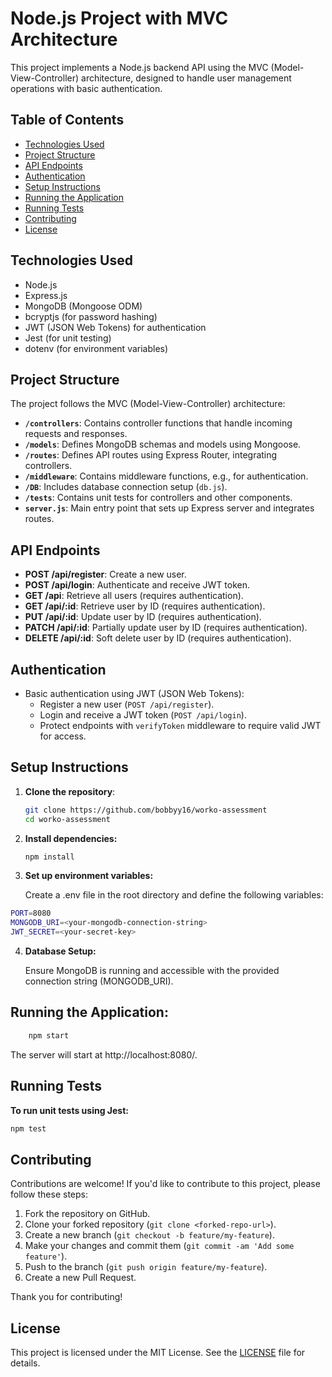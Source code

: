 # Node.js Project with MVC Architecture

This project implements a Node.js backend API using the MVC (Model-View-Controller) architecture, designed to handle user management operations with basic authentication.

## Table of Contents

- [Technologies Used](#technologies-used)
- [Project Structure](#project-structure)
- [API Endpoints](#api-endpoints)
- [Authentication](#authentication)
- [Setup Instructions](#setup-instructions)
- [Running the Application](#running-the-application)
- [Running Tests](#running-tests)
- [Contributing](#contributing)
- [License](#license)

## Technologies Used

- Node.js
- Express.js
- MongoDB (Mongoose ODM)
- bcryptjs (for password hashing)
- JWT (JSON Web Tokens) for authentication
- Jest (for unit testing)
- dotenv (for environment variables)

## Project Structure

The project follows the MVC (Model-View-Controller) architecture:

- **`/controllers`**: Contains controller functions that handle incoming requests and responses.
- **`/models`**: Defines MongoDB schemas and models using Mongoose.
- **`/routes`**: Defines API routes using Express Router, integrating controllers.
- **`/middleware`**: Contains middleware functions, e.g., for authentication.
- **`/DB`**: Includes database connection setup (`db.js`).
- **`/tests`**: Contains unit tests for controllers and other components.
- **`server.js`**: Main entry point that sets up Express server and integrates routes.

## API Endpoints

- **POST /api/register**: Create a new user.
- **POST /api/login**: Authenticate and receive JWT token.
- **GET /api**: Retrieve all users (requires authentication).
- **GET /api/:id**: Retrieve user by ID (requires authentication).
- **PUT /api/:id**: Update user by ID (requires authentication).
- **PATCH /api/:id**: Partially update user by ID (requires authentication).
- **DELETE /api/:id**: Soft delete user by ID (requires authentication).

## Authentication

- Basic authentication using JWT (JSON Web Tokens):
  - Register a new user (`POST /api/register`).
  - Login and receive a JWT token (`POST /api/login`).
  - Protect endpoints with `verifyToken` middleware to require valid JWT for access.

## Setup Instructions

1. **Clone the repository**:

   ```bash
   git clone https://github.com/bobbyy16/worko-assessment
   cd worko-assessment
   ```

2. **Install dependencies:**

   ```bash
   npm install
   ```

3. **Set up environment variables:**

   Create a .env file in the root directory and define the following variables:

```bash
PORT=8080
MONGODB_URI=<your-mongodb-connection-string>
JWT_SECRET=<your-secret-key>
```

4. **Database Setup:**

   Ensure MongoDB is running and accessible with the provided connection string (MONGODB_URI).

## Running the Application:

```bash
    npm start
```

  The server will start at http://localhost:8080/.

## Running Tests

**To run unit tests using Jest:**

```bash
npm test
```

## Contributing

Contributions are welcome! If you'd like to contribute to this project, please follow these steps:

1. Fork the repository on GitHub.
2. Clone your forked repository (`git clone <forked-repo-url>`).
3. Create a new branch (`git checkout -b feature/my-feature`).
4. Make your changes and commit them (`git commit -am 'Add some feature'`).
5. Push to the branch (`git push origin feature/my-feature`).
6. Create a new Pull Request.

Thank you for contributing!

## License

This project is licensed under the MIT License. See the [LICENSE](./LICENSE) file for details.
